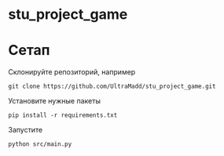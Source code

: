 # stu_project_game

# Сетап
Склонируйте репозиторий, например
```shell
git clone https://github.com/UltraMadd/stu_project_game.git
```


Установите нужные пакеты
```shell
pip install -r requirements.txt
```


Запустите
```shell
python src/main.py
```
